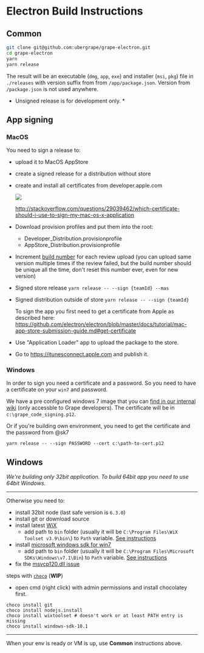 # Electron Build Instructions

## Common

```bash
git clone git@github.com:ubergrape/grape-electron.git
cd grape-electron
yarn
yarn release
```

The result will be an executable (`dmg`, `app`, `exe`) and installer (`msi`, `pkg`) file in `./releases` with version suffix from from `/app/package.json`. Version from `/package.json` is not used anywhere.

- Unsigned release is for development only. \*

## App signing

### MacOS

You need to sign a release to:

- upload it to MacOS AppStore
- create a signed release for a distribution without store
- create and install all certificates from developer.apple.com

  ![](./images/mac-certificates-screen.png)

  http://stackoverflow.com/questions/29039462/which-certificate-should-i-use-to-sign-my-mac-os-x-application

- Download provision profiles and put them into the root:
  - Developer_Distribution.provisionprofile
  - AppStore_Distribution.provisionprofile
- Increment [build number](https://github.com/ubergrape/grape-electron/blob/master/app/package.json#L7) for each review upload (you can upload same version multiple times if the review failed, but the build number should be unique all the time, don't reset this number ever, even for new version)

- Signed store release `yarn release -- --sign {teamId} --mas`
- Signed distribution outside of store `yarn release -- --sign {teamId}`

  To sign the app you first need to get a certificate from Apple as described here: https://github.com/electron/electron/blob/master/docs/tutorial/mac-app-store-submission-guide.md#get-certificate

- Use "Application Loader" app to upload the package to the store.
- Go to https://itunesconnect.apple.com and publish it.

### Windows

In order to sign you need a certificate and a password.
So you need to have a certificate on your `win7` and password.

We have a pre configured windows 7 image that you can [find in our internal wiki](https://github.com/ubergrape/chatgrape/wiki/Electron-Passwords) (only accessble to Grape developers). The certificate will be in `c:\grape_code_signing.p12`.

Or if you're building own environment, you need to get the certificate and the password from @sk7

```
yarn release -- --sign PASSWORD --cert c:\path-to-cert.p12
```

## Windows

_We're building only 32bit application._
_To build 64bit app you need to use 64bit Windows._

---

Otherwise you need to:

- install 32bit node (last safe version is `6.3.0`)
- install git or download source
- install latest [WiX](http://wixtoolset.org/)
  - add path to `bin` folder (usually it will be `C:\Program Files\WiX Toolset v3.9\bin\`) to `Path` variable. [See instructions](http://www.nextofwindows.com/how-to-addedit-environment-variables-in-windows-7)
- install [microsoft windows sdk for win7](https://www.microsoft.com/en-us/download/details.aspx?id=8279)
  - add path to `bin` folder (usually it will be `C:\Program Files\Microsoft SDKs\Windows\v7.1\Bin`) to `Path` variable. [See instructions](http://www.nextofwindows.com/how-to-addedit-environment-variables-in-windows-7)
- fix the [msvcp120.dll issue](https://www.google.com.ua/webhp?sourceid=chrome-instant&ion=1&espv=2&ie=UTF-8#q=msvcp120+dll+windows)

steps with [`choco`](https://chocolatey.org/) (**WIP**)

- open cmd (right click) with admin permissions and install chocolatey first.

```
choco install git
choco install nodejs.install
choco install wixtoolset # doesn't work or at least PATH entry is missing
choco install windows-sdk-10.1
```

---

When your env is ready or VM is up, use **Common** instructions above.

